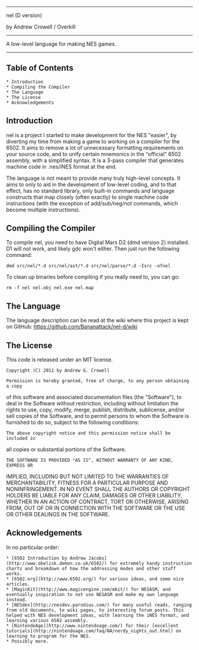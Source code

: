 -----------------------------------------------

nel (D version)

by Andrew Crowell / Overkill

-----------------------------------------------

A low-level language for making NES games.  

-----------------------------------------------


Table of Contents
-----------------
    * Introduction
    * Compiling the Compiler
    * The Language
    * The License
    * Acknowledgements


Introduction
------------

nel is a project I started to make development for the NES "easier", by diverting my time from making a game to working on a compiler for the 6502. It aims to remove a lot of unnecessary formatting requirements on your source code, and to unify certain mnemonics in the "official" 6502 assembly, with a simplified syntax. It is a 3-pass compiler that generates machine code in .nes/iNES format at the end.

The language is not meant to provide many truly high-level concepts. It aims to only to aid in the development of low-level coding, and to that effect, has no standard library, only built-in commands and language constructs that map closely (often exactly) to single machine code instructions (with the exception of add/sub/neg/not commands, which become multiple instructions).


Compiling the Compiler
----------------------

To compile nel, you need to have Digital Mars D2 (dmd version 2) installed. D1 will not work, and likely gdc won't either. Then just run the following command:

    dmd src/nel/*.d src/nel/ast/*.d src/nel/parse/*.d -Isrc -ofnel

To clean up binaries before compiling if you really need to, you can go:

    rm -f nel nel.obj nel.exe nel.map


The Language
------------

The language description can be read at the wiki where this project is kept on GitHub: https://github.com/Bananattack/nel-d/wiki

The License
-----------

This code is released under an MIT license.

    Copyright (C) 2011 by Andrew G. Crowell

    Permission is hereby granted, free of charge, to any person obtaining a copy
of this software and associated documentation files (the "Software"), to deal
in the Software without restriction, including without limitation the rights
to use, copy, modify, merge, publish, distribute, sublicense, and/or sell
copies of the Software, and to permit persons to whom the Software is
furnished to do so, subject to the following conditions:

    The above copyright notice and this permission notice shall be included in
all copies or substantial portions of the Software.

    THE SOFTWARE IS PROVIDED "AS IS", WITHOUT WARRANTY OF ANY KIND, EXPRESS OR
IMPLIED, INCLUDING BUT NOT LIMITED TO THE WARRANTIES OF MERCHANTABILITY,
FITNESS FOR A PARTICULAR PURPOSE AND NONINFRINGEMENT. IN NO EVENT SHALL THE
AUTHORS OR COPYRIGHT HOLDERS BE LIABLE FOR ANY CLAIM, DAMAGES OR OTHER
LIABILITY, WHETHER IN AN ACTION OF CONTRACT, TORT OR OTHERWISE, ARISING FROM,
OUT OF OR IN CONNECTION WITH THE SOFTWARE OR THE USE OR OTHER DEALINGS IN
THE SOFTWARE.

Acknowledgements
----------------

In no particular order:

    * [6502 Introduction by Andrew Jacobs](http://www.obelisk.demon.co.uk/6502/) for extremely handy instruction charts and breakdown of how the addressing modes and other stuff works.
    * [6502.org](http://www.6502.org/) for various ideas, and some nice articles.
    * [MagicKit](http://www.magicengine.com/mkit/) for NESASM, and eventually inspiration to not use NESASM and make my own language instead.
    * [NESdev](http://nesdev.parodius.com/) for many useful reads, ranging from old documents, to wiki pages, to interesting forum posts. This helped with NES development ideas, with learning the iNES format, and learning various 6502 assembly.
    * [NintendoAge](http://www.nintendoage.com/) for their [excellent tutorials](http://nintendoage.com/faq/NA/nerdy_nights_out.html) on learning to program for the NES.
    * Possibly more.
